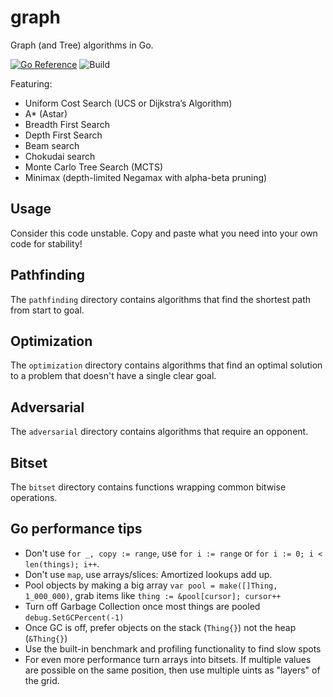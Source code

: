 # graph

Graph (and Tree) algorithms in Go.

[![Go Reference](https://pkg.go.dev/badge/github.com/jakecoffman/graph.svg)](https://pkg.go.dev/github.com/jakecoffman/graph)
![Build](https://github.com/jakecoffman/graph/actions/workflows/go.yml/badge.svg?branch=master)

Featuring:
- Uniform Cost Search (UCS or Dijkstra’s Algorithm)
- A* (Astar)
- Breadth First Search
- Depth First Search
- Beam search
- Chokudai search
- Monte Carlo Tree Search (MCTS)
- Minimax (depth-limited Negamax with alpha-beta pruning)

## Usage

Consider this code unstable. Copy and paste what you need into your own code for stability!

## Pathfinding

The `pathfinding` directory contains algorithms that find the shortest path from
start to goal. 

## Optimization

The `optimization` directory contains algorithms that find an optimal solution
to a problem that doesn't have a single clear goal.

## Adversarial

The `adversarial` directory contains algorithms that require an opponent.

## Bitset

The `bitset` directory contains functions wrapping common bitwise operations.

## Go performance tips

- Don't use `for _, copy := range`, use `for i := range` or `for i := 0; i < len(things); i++`.
- Don't use `map`, use arrays/slices: Amortized lookups add up.
- Pool objects by making a big array `var pool = make([]Thing, 1_000_000)`, grab items like `thing := &pool[cursor]; cursor++`
- Turn off Garbage Collection once most things are pooled `debug.SetGCPercent(-1)`
- Once GC is off, prefer objects on the stack (`Thing{}`) not the heap (`&Thing{}`)
- Use the built-in benchmark and profiling functionality to find slow spots
- For even more performance turn arrays into bitsets. If multiple values are possible on the same position, then use multiple uints as "layers" of the grid.
